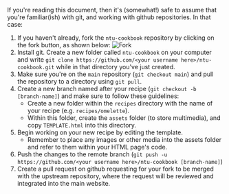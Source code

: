 If you're reading this document, then it's (somewhat!) safe to assume that you're familiar(ish) with git, and working with github repositories. In that case:

1. If you haven't already, fork the `ntu-cookbook` repository by clicking on the fork button, as shown below:
   ![Fork]()
2. Install git. Create a new folder called `ntu-cookbook` on your computer and write `git clone https://github.com/<your username here>/ntu-cookbook.git` while in that directory you've just created.
3. Make sure you're on the `main` repository (`git checkout main`) and pull the repository to a directory using `git pull`.
4. Create a new branch named after your recipe (`git checkout -b [branch-name]`) and make sure to follow these guidelines:
     - Create a new folder within the `recipes` directory with the name of your recipe (e.g. `recipes/omelette`).
     - Within this folder, create the `assets` folder (to store multimedia), and copy `TEMPLATE.html` into this directory. 
5. Begin working on your new recipe by editing the template.    
   - Remember to place any images or other media into the assets folder and refer to them within your HTML page's code.
6. Push the changes to the remote branch (`git push -u https://github.com/<your username here>/ntu-cookbook [branch-name]`)
7. Create a pull request on github requesting for your fork to be merged with the upstream repository, where the request will be reviewed and integrated into the main website.
